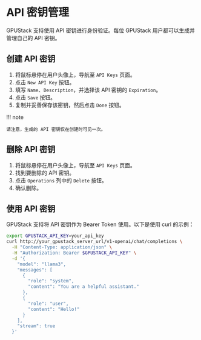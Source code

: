 # API 密钥管理

GPUStack 支持使用 API 密钥进行身份验证。每位 GPUStack 用户都可以生成并管理自己的 API 密钥。

## 创建 API 密钥

1. 将鼠标悬停在用户头像上，导航至 `API Keys` 页面。
2. 点击 `New API Key` 按钮。
3. 填写 `Name`、`Description`，并选择该 API 密钥的 `Expiration`。
4. 点击 `Save` 按钮。
5. 复制并妥善保存该密钥，然后点击 `Done` 按钮。

!!! note

    请注意，生成的 API 密钥仅在创建时可见一次。

## 删除 API 密钥

1. 将鼠标悬停在用户头像上，导航至 `API Keys` 页面。
2. 找到要删除的 API 密钥。
3. 点击 `Operations` 列中的 `Delete` 按钮。
4. 确认删除。

## 使用 API 密钥

GPUStack 支持将 API 密钥作为 Bearer Token 使用。以下是使用 curl 的示例：

```bash
export GPUSTACK_API_KEY=your_api_key
curl http://your_gpustack_server_url/v1-openai/chat/completions \
  -H "Content-Type: application/json" \
  -H "Authorization: Bearer $GPUSTACK_API_KEY" \
  -d '{
    "model": "llama3",
    "messages": [
      {
        "role": "system",
        "content": "You are a helpful assistant."
      },
      {
        "role": "user",
        "content": "Hello!"
      }
    ],
    "stream": true
  }'
```